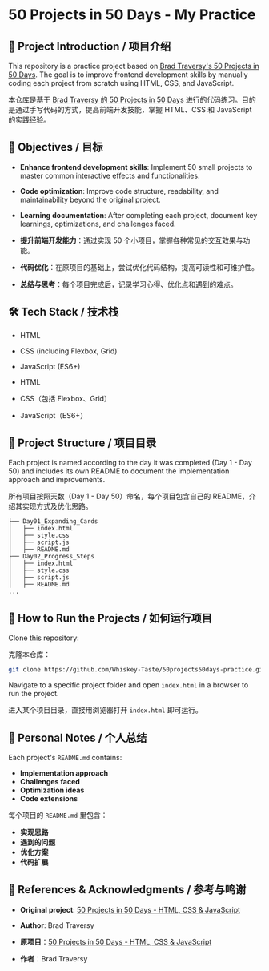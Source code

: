 # 50 Projects in 50 Days - My Practice

## 📌 Project Introduction / 项目介绍
This repository is a practice project based on [Brad Traversy's 50 Projects in 50 Days](https://github.com/bradtraversy/50projects50days). The goal is to improve frontend development skills by manually coding each project from scratch using HTML, CSS, and JavaScript.

本仓库是基于 [Brad Traversy 的 50 Projects in 50 Days](https://github.com/bradtraversy/50projects50days) 进行的代码练习。目的是通过手写代码的方式，提高前端开发技能，掌握 HTML、CSS 和 JavaScript 的实践经验。

## 🎯 Objectives / 目标
- **Enhance frontend development skills**: Implement 50 small projects to master common interactive effects and functionalities.
- **Code optimization**: Improve code structure, readability, and maintainability beyond the original project.
- **Learning documentation**: After completing each project, document key learnings, optimizations, and challenges faced.

- **提升前端开发能力**：通过实现 50 个小项目，掌握各种常见的交互效果与功能。
- **代码优化**：在原项目的基础上，尝试优化代码结构，提高可读性和可维护性。
- **总结与思考**：每个项目完成后，记录学习心得、优化点和遇到的难点。

## 🛠 Tech Stack / 技术栈
- HTML
- CSS (including Flexbox, Grid)
- JavaScript (ES6+)

- HTML
- CSS（包括 Flexbox、Grid）
- JavaScript（ES6+）

## 📂 Project Structure / 项目目录
Each project is named according to the day it was completed (Day 1 - Day 50) and includes its own README to document the implementation approach and improvements.

所有项目按照天数（Day 1 - Day 50）命名，每个项目包含自己的 README，介绍其实现方式及优化思路。

```
├── Day01_Expanding_Cards
│   ├── index.html
│   ├── style.css
│   ├── script.js
│   ├── README.md
├── Day02_Progress_Steps
│   ├── index.html
│   ├── style.css
│   ├── script.js
│   ├── README.md
...
```

## 📌 How to Run the Projects / 如何运行项目
Clone this repository:

克隆本仓库：
```sh
git clone https://github.com/Whiskey-Taste/50projects50days-practice.git
```
Navigate to a specific project folder and open `index.html` in a browser to run the project.

进入某个项目目录，直接用浏览器打开 `index.html` 即可运行。

## 📝 Personal Notes / 个人总结
Each project's `README.md` contains:
- **Implementation approach**
- **Challenges faced**
- **Optimization ideas**
- **Code extensions**

每个项目的 `README.md` 里包含：
- **实现思路**
- **遇到的问题**
- **优化方案**
- **代码扩展**

## 🔗 References & Acknowledgments / 参考与鸣谢
- **Original project**: [50 Projects in 50 Days - HTML, CSS & JavaScript](https://github.com/bradtraversy/50projects50days)
- **Author**: Brad Traversy

- **原项目**：[50 Projects in 50 Days - HTML, CSS & JavaScript](https://github.com/bradtraversy/50projects50days)
- **作者**：Brad Traversy
